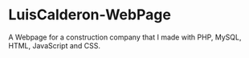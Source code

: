 # LuisCalderon-WebPage
A Webpage for a construction company that I made with PHP, MySQL, HTML, JavaScript and CSS.

